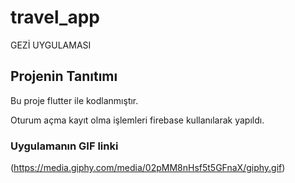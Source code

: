 # travel_app

GEZİ UYGULAMASI

## Projenin Tanıtımı

Bu proje flutter ile kodlanmıştır.

Oturum açma kayıt olma işlemleri firebase kullanılarak yapıldı.


### Uygulamanın GIF linki

(https://media.giphy.com/media/02pMM8nHsf5t5GFnaX/giphy.gif)
